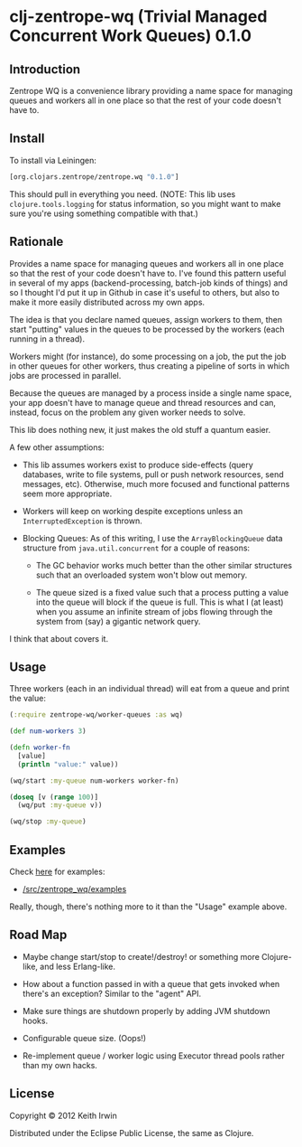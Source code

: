 <!-- -*- mode: markdown; mode: auto-fill; -*- -->

# clj-zentrope-wq (Trivial Managed Concurrent Work Queues) 0.1.0

## Introduction

Zentrope WQ is a convenience library providing a name space for
managing queues and workers all in one place so that the rest of your
code doesn't have to.

## Install

To install via Leiningen:

```clojure
[org.clojars.zentrope/zentrope.wq "0.1.0"]
```

This should pull in everything you need. (NOTE: This lib uses
`clojure.tools.logging` for status information, so you might want to
make sure you're using something compatible with that.)

## Rationale

Provides a name space for managing queues and workers all in one place
so that the rest of your code doesn't have to. I've found this pattern
useful in several of my apps (backend-processing, batch-job kinds of
things) and so I thought I'd put it up in Github in case it's useful
to others, but also to make it more easily distributed across my own
apps.

The idea is that you declare named queues, assign workers to them,
then start "putting" values in the queues to be processed by the
workers (each running in a thread).

Workers might (for instance), do some processing on a job, the put the
job in other queues for other workers, thus creating a pipeline of
sorts in which jobs are processed in parallel.

Because the queues are managed by a process inside a single name
space, your app doesn't have to manage queue and thread resources and
can, instead, focus on the problem any given worker needs to solve.

This lib does nothing new, it just makes the old stuff a quantum
easier.

A few other assumptions:

 * This lib assumes workers exist to produce side-effects (query
   databases, write to file systems, pull or push network resources,
   send messages, etc). Otherwise, much more focused and functional
   patterns seem more appropriate.

 * Workers will keep on working despite exceptions unless an
   `InterruptedException` is thrown.

 * Blocking Queues: As of this writing, I use the `ArrayBlockingQueue`
   data structure from `java.util.concurrent` for a couple of reasons:

     - The GC behavior works much better than the other similar
       structures such that an overloaded system won't blow out memory.

     - The queue sized is a fixed value such that a process putting a
       value into the queue will block if the queue is full. This is
       what I (at least) when you assume an infinite stream of jobs
       flowing through the system from (say) a gigantic network query.

I think that about covers it.

## Usage

Three workers (each in an individual thread) will eat from a queue and
print the value:

```clojure
(:require zentrope-wq/worker-queues :as wq)

(def num-workers 3)

(defn worker-fn
  [value]
  (println "value:" value))

(wq/start :my-queue num-workers worker-fn)

(doseq [v (range 100)]
  (wq/put :my-queue v))

(wq/stop :my-queue)
```

## Examples

Check
[here](https://github.com/zentrope/clj-zentrope-wq/tree/master/src/zentrope_wq/examples)
for examples:

  * [/src/zentrope_wq/examples](https://github.com/zentrope/clj-zentrope-wq/tree/master/src/zentrope_wq/examples)

Really, though, there's nothing more to it than the "Usage" example above.

## Road Map

 * Maybe change start/stop to create!/destroy! or something more
   Clojure-like, and less Erlang-like.

 * How about a function passed in with a queue that gets invoked
   when there's an exception? Similar to the "agent" API.

 * Make sure things are shutdown properly by adding JVM shutdown
   hooks.

 * Configurable queue size. (Oops!)

 * Re-implement queue / worker logic using Executor thread pools
   rather than my own hacks.

## License

Copyright &copy; 2012 Keith Irwin

Distributed under the Eclipse Public License, the same as Clojure.
